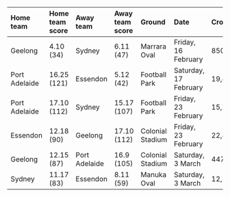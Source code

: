 | Home team     | Home team score   | Away team     | Away team score   | Ground           | Date                  | Crowd   |
|:--------------|:------------------|:--------------|:------------------|:-----------------|:----------------------|:--------|
| Geelong       | 4.10 (34)         | Sydney        | 6.11 (47)         | Marrara Oval     | Friday, 16 February   | 8500    |
| Port Adelaide | 16.25 (121)       | Essendon      | 5.12 (42)         | Football Park    | Saturday, 17 February | 19,498  |
| Port Adelaide | 17.10 (112)       | Sydney        | 15.17 (107)       | Football Park    | Friday, 23 February   | 15,709  |
| Essendon      | 12.18 (90)        | Geelong       | 17.10 (112)       | Colonial Stadium | Friday, 23 February   | 22,829  |
| Geelong       | 12.15 (87)        | Port Adelaide | 16.9 (105)        | Colonial Stadium | Saturday, 3 March     | 4474    |
| Sydney        | 11.17 (83)        | Essendon      | 8.11 (59)         | Manuka Oval      | Saturday, 3 March     | 12,358  |